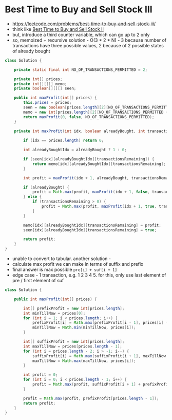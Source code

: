 # Best Time to Buy and Sell Stock III

- https://leetcode.com/problems/best-time-to-buy-and-sell-stock-iii/
- think like [Best Time to Buy and Sell Stock II](./Best%20Time%20to%20Buy%20and%20Sell%20Stock%20II.md)
- but, introduce a third counter variable, which can go up to 2 only
- so, memoized + recursive solution - O(3 * 2 * N) - 3 because number of transactions have three possible values, 2 because of 2 possible states of already bought

```java
class Solution {

    private static final int NO_OF_TRANSACTIONS_PERMITTED = 2;

    private int[] prices;
    private int[][][] memo;
    private boolean[][][] seen;

    public int maxProfit(int[] prices) {
        this.prices = prices;
        seen = new boolean[prices.length][2][NO_OF_TRANSACTIONS_PERMITTED + 1];
        memo = new int[prices.length][2][NO_OF_TRANSACTIONS_PERMITTED + 1];
        return maxProfit(0, false, NO_OF_TRANSACTIONS_PERMITTED);
    }

    private int maxProfit(int idx, boolean alreadyBought, int transactionsRemaining) {
        
        if (idx == prices.length) return 0;

        int alreadyBoughtIdx = alreadyBought ? 1 : 0;

        if (seen[idx][alreadyBoughtIdx][transactionsRemaining]) {
            return memo[idx][alreadyBoughtIdx][transactionsRemaining];
        }

        int profit = maxProfit(idx + 1, alreadyBought, transactionsRemaining);

        if (alreadyBought) {
            profit = Math.max(profit, maxProfit(idx + 1, false, transactionsRemaining) + prices[idx]);
        } else {
            if (transactionsRemaining > 0) {
                profit = Math.max(profit, maxProfit(idx + 1, true, transactionsRemaining - 1) - prices[idx]);
            }
        }

        memo[idx][alreadyBoughtIdx][transactionsRemaining] = profit;
        seen[idx][alreadyBoughtIdx][transactionsRemaining] = true;

        return profit;
    }
}
```

- unable to convert to tabular. another solution - 
- calculate max profit we can make in terms of suffix and prefix
- final answer is max possible `pre[i] + suf[i + 1]`
- edge case - 1 transaction, e.g. 1 2 3 4 5. for this, only use last element of pre / first element of suf

```java
class Solution {

    public int maxProfit(int[] prices) {

        int[] prefixProfit = new int[prices.length];
        int minTillNow = prices[0];
        for (int i = 1; i < prices.length; i++) {
            prefixProfit[i] = Math.max(prefixProfit[i - 1], prices[i] - minTillNow);
            minTillNow = Math.min(minTillNow, prices[i]);
        }

        int[] suffixProfit = new int[prices.length];
        int maxTillNow = prices[prices.length - 1];
        for (int i = prices.length - 2; i > -1; i--) {
            suffixProfit[i] = Math.max(suffixProfit[i + 1], maxTillNow - prices[i]);
            maxTillNow = Math.max(maxTillNow, prices[i]);
        }

        int profit = 0;
        for (int i = 0; i < prices.length - 1; i++) {
            profit = Math.max(profit, suffixProfit[i + 1] + prefixProfit[i]);
        }

        profit = Math.max(profit, prefixProfit[prices.length - 1]);
        return profit;
    }
}
```

